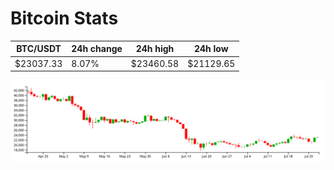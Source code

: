 # Bitcoin Stats

BTC/USDT|24h change|24h high|24h low|
|---|---|---|---|
|$23037.33|8.07%|$23460.58|$21129.65|

<img src="./chart.svg">
